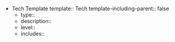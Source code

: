 - Tech Template
  template:: Tech
  template-including-parent:: false
	- type::
	- description::
	- level::
	- includes::